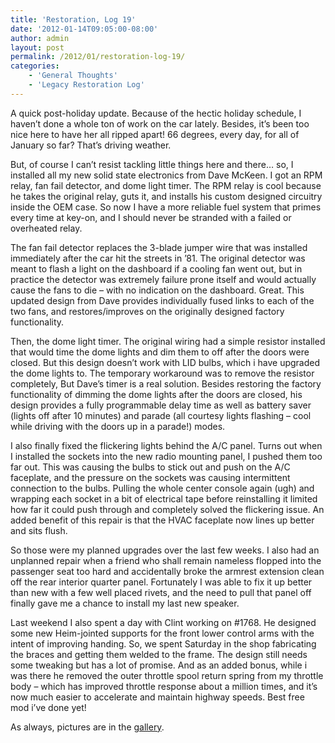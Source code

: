 ```yaml
---
title: 'Restoration, Log 19'
date: '2012-01-14T09:05:00-08:00'
author: admin
layout: post
permalink: /2012/01/restoration-log-19/
categories:
    - 'General Thoughts'
    - 'Legacy Restoration Log'
---
```


A quick post-holiday update. Because of the hectic holiday schedule, I haven’t done a whole ton of work on the car lately. Besides, it’s been too nice here to have her all ripped apart! 66 degrees, every day, for all of January so far? That’s driving weather.  
  
But, of course I can’t resist tackling little things here and there… so, I installed all my new solid state electronics from Dave McKeen. I got an RPM relay, fan fail detector, and dome light timer. The RPM relay is cool because he takes the original relay, guts it, and installs his custom designed circuitry inside the OEM case. So now I have a more reliable fuel system that primes every time at key-on, and I should never be stranded with a failed or overheated relay.  
  
The fan fail detector replaces the 3-blade jumper wire that was installed immediately after the car hit the streets in ’81. The original detector was meant to flash a light on the dashboard if a cooling fan went out, but in practice the detector was extremely failure prone itself and would actually cause the fans to die – with no indication on the dashboard. Great. This updated design from Dave provides individually fused links to each of the two fans, and restores/improves on the originally designed factory functionality.  
  
Then, the dome light timer. The original wiring had a simple resistor installed that would time the dome lights and dim them to off after the doors were closed. But this design doesn’t work with LID bulbs, which i have upgraded the dome lights to. The temporary workaround was to remove the resistor completely, But Dave’s timer is a real solution. Besides restoring the factory functionality of dimming the dome lights after the doors are closed, his design provides a fully programmable delay time as well as battery saver (lights off after 10 minutes) and parade (all courtesy lights flashing – cool while driving with the doors up in a parade!) modes.  
  
I also finally fixed the flickering lights behind the A/C panel. Turns out when I installed the sockets into the new radio mounting panel, I pushed them too far out. This was causing the bulbs to stick out and push on the A/C faceplate, and the pressure on the sockets was causing intermittent connection to the bulbs. Pulling the whole center console again (ugh) and wrapping each socket in a bit of electrical tape before reinstalling it limited how far it could push through and completely solved the flickering issue. An added benefit of this repair is that the HVAC faceplate now lines up better and sits flush.  
  
So those were my planned upgrades over the last few weeks. I also had an unplanned repair when a friend who shall remain nameless flopped into the passenger seat too hard and accidentally broke the armrest extension clean off the rear interior quarter panel. Fortunately I was able to fix it up better than new with a few well placed rivets, and the need to pull that panel off finally gave me a chance to install my last new speaker.  
  
Last weekend I also spent a day with Clint working on #1768. He designed some new Heim-jointed supports for the front lower control arms with the intent of improving handing. So, we spent Saturday in the shop fabricating the braces and getting them welded to the frame. The design still needs some tweaking but has a lot of promise. And as an added bonus, while i was there he removed the outer throttle spool return spring from my throttle body – which has improved throttle response about a million times, and it’s now much easier to accelerate and maintain highway speeds. Best free mod i’ve done yet!

As always, pictures are in the [gallery](https://www.orangeoblivion.com/gallery/index.php?/category/repair-log-details-of-repairs-made).